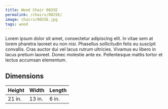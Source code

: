 ```yaml
---
title: Wood Chair 002SE
permalink: /chairs/002SE/
image: chairs/002SE.jpg
tags: wood
---
```


Lorem ipsum dolor sit amet, consectetur adipiscing elit. In vitae sem at lorem pharetra laoreet eu non nisi. Phasellus sollicitudin felis eu suscipit convallis. Cras auctor dui vel lacus rutrum ultricies. Vivamus eu libero in lacus pretium laoreet. Donec molestie ante ex. Pellentesque mattis tortor et lectus accumsan elementum.

## Dimensions

Height | Width  | Length
-------|--------|-------
21 in. | 13 in. | 6 in.